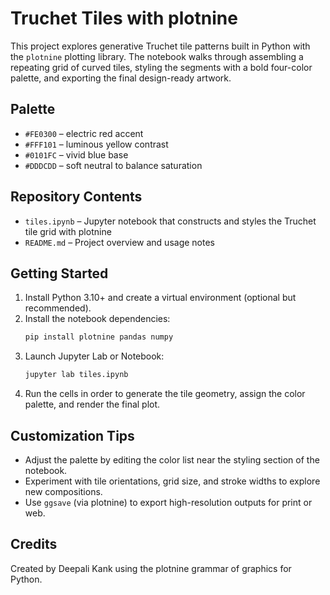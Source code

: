 # Truchet Tiles with plotnine

This project explores generative Truchet tile patterns built in Python with the `plotnine` plotting library. The notebook walks through assembling a repeating grid of curved tiles, styling the segments with a bold four-color palette, and exporting the final design-ready artwork.

## Palette
- `#FE0300` – electric red accent
- `#FFF101` – luminous yellow contrast
- `#0101FC` – vivid blue base
- `#DDDCDD` – soft neutral to balance saturation

## Repository Contents
- `tiles.ipynb` – Jupyter notebook that constructs and styles the Truchet tile grid with plotnine
- `README.md` – Project overview and usage notes

## Getting Started
1. Install Python 3.10+ and create a virtual environment (optional but recommended).
2. Install the notebook dependencies:
   ```bash
   pip install plotnine pandas numpy
   ```
3. Launch Jupyter Lab or Notebook:
   ```bash
   jupyter lab tiles.ipynb
   ```
4. Run the cells in order to generate the tile geometry, assign the color palette, and render the final plot.

## Customization Tips
- Adjust the palette by editing the color list near the styling section of the notebook.
- Experiment with tile orientations, grid size, and stroke widths to explore new compositions.
- Use `ggsave` (via plotnine) to export high-resolution outputs for print or web.

## Credits
Created by Deepali Kank using the plotnine grammar of graphics for Python.
